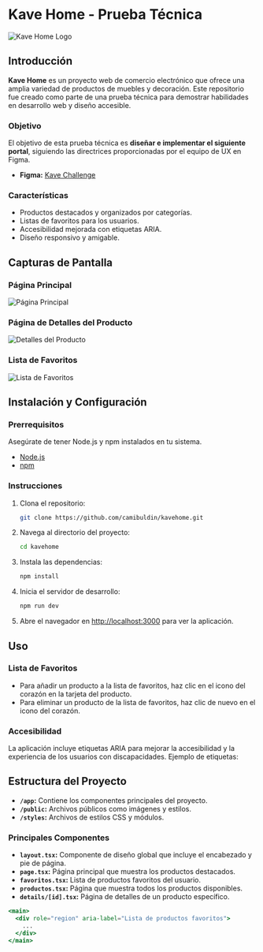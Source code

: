 # Kave Home - Prueba Técnica

![Kave Home Logo](https://github.com/camibuldin/kavehome/raw/main/public/kavehome-logo.png)

## Introducción

**Kave Home** es un proyecto web de comercio electrónico que ofrece una amplia variedad de productos de muebles y decoración. Este repositorio fue creado como parte de una prueba técnica para demostrar habilidades en desarrollo web y diseño accesible.


### Objetivo

El objetivo de esta prueba técnica es **diseñar e implementar el siguiente portal**, siguiendo las directrices proporcionadas por el equipo de UX en Figma.

- **Figma:** [Kave Challenge](https://www.figma.com/file/link-to-figma-design)


### Características

- Productos destacados y organizados por categorías.
- Listas de favoritos para los usuarios.
- Accesibilidad mejorada con etiquetas ARIA.
- Diseño responsivo y amigable.

## Capturas de Pantalla

### Página Principal
![Página Principal](https://github.com/camibuldin/kavehome/raw/main/public/home-screenshot.png)

### Página de Detalles del Producto
![Detalles del Producto](https://github.com/camibuldin/kavehome/raw/main/public/product-details-screenshot.png)

### Lista de Favoritos
![Lista de Favoritos](https://github.com/camibuldin/kavehome/raw/main/public/favorites-screenshot.png)

## Instalación y Configuración

### Prerrequisitos

Asegúrate de tener Node.js y npm instalados en tu sistema.

- [Node.js](https://nodejs.org/)
- [npm](https://www.npmjs.com/)

### Instrucciones

1. Clona el repositorio:

    ```bash
    git clone https://github.com/camibuldin/kavehome.git
    ```

2. Navega al directorio del proyecto:

    ```bash
    cd kavehome
    ```

3. Instala las dependencias:

    ```bash
    npm install
    ```

4. Inicia el servidor de desarrollo:

    ```bash
    npm run dev
    ```

5. Abre el navegador en [http://localhost:3000](http://localhost:3000) para ver la aplicación.

## Uso

### Lista de Favoritos

- Para añadir un producto a la lista de favoritos, haz clic en el icono del corazón en la tarjeta del producto.
- Para eliminar un producto de la lista de favoritos, haz clic de nuevo en el icono del corazón.

### Accesibilidad

La aplicación incluye etiquetas ARIA para mejorar la accesibilidad y la experiencia de los usuarios con discapacidades. Ejemplo de etiquetas:

## Estructura del Proyecto

- **`/app`:** Contiene los componentes principales del proyecto.
- **`/public`:** Archivos públicos como imágenes y estilos.
- **`/styles`:** Archivos de estilos CSS y módulos.

### Principales Componentes

- **`layout.tsx`:** Componente de diseño global que incluye el encabezado y pie de página.
- **`page.tsx`:** Página principal que muestra los productos destacados.
- **`favoritos.tsx`:** Lista de productos favoritos del usuario.
- **`productos.tsx`:** Página que muestra todos los productos disponibles.
- **`details/[id].tsx`:** Página de detalles de un producto específico.


```jsx
<main>
  <div role="region" aria-label="Lista de productos favoritos">
    ...
  </div>
</main>
